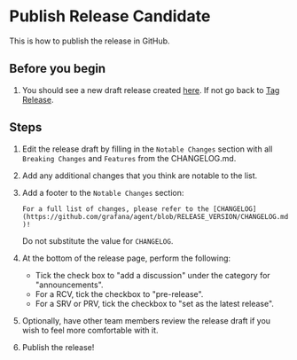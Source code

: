 # Publish Release Candidate

This is how to publish the release in GitHub.

## Before you begin

1. You should see a new draft release created [here](https://github.com/grafana/agent/releases). If not go back to [Tag Release](./4-tag-release.md).

## Steps

1. Edit the release draft by filling in the `Notable Changes` section with all `Breaking Changes` and `Features` from the CHANGELOG.md.

2. Add any additional changes that you think are notable to the list.

3. Add a footer to the `Notable Changes` section:

    `For a full list of changes, please refer to the [CHANGELOG](https://github.com/grafana/agent/blob/RELEASE_VERSION/CHANGELOG.md)!`
    
    Do not substitute the value for `CHANGELOG`.  

4. At the bottom of the release page, perform the following:
    - Tick the check box to "add a discussion" under the category for "announcements".
    - For a RCV, tick the checkbox to "pre-release".
    - For a SRV or PRV, tick the checkbox to "set as the latest release".

5. Optionally, have other team members review the release draft if you wish
   to feel more comfortable with it.

6. Publish the release!